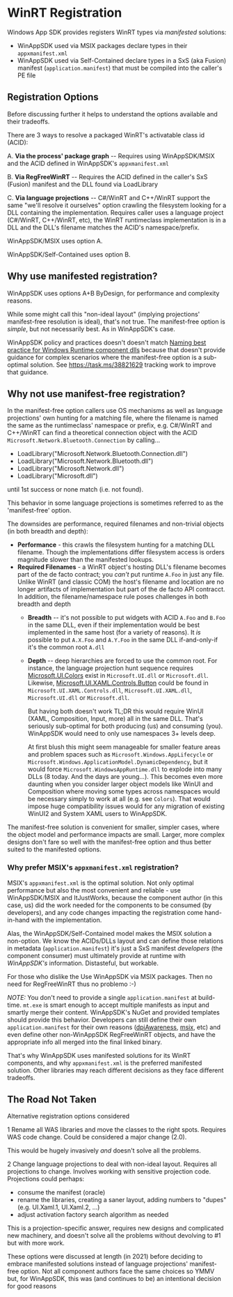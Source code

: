 # WinRT Registration

Windows App SDK provides registers WinRT types via *manifested* solutions:

* WinAppSDK used via MSIX packages declare types in their `appxmanifest.xml`
* WinAppSDK used via Self-Contained declare types in a SxS (aka Fusion) manifest
  (`application.manifest`) that must be compiled into the caller's PE file

## Registration Options

Before discussing further it helps to understand the options available and their tradeoffs.

There are 3 ways to resolve a packaged WinRT's activatable class id (ACID):

A. **Via the process' package graph** -- Requires using WinAppSDK/MSIX and the ACID defined in
WinAppSDK's `appxmanifest.xml`

B. **Via RegFreeWinRT** -- Requires the ACID defined in the caller's SxS (Fusion) manifest and the
DLL found via LoadLibrary

C. **Via language projections** -- C#/WinRT and C++/WinRT support the same "we'll resolve it
ourselves" option crawling the filesystem looking for a DLL containing the implementation. Requires
caller uses a language project (C#/WinRT, C++/WinRT, etc), the WinRT runtimeclass implementation is
in a DLL and the DLL's filename matches the ACID's namespace/prefix.

WinAppSDK/MSIX uses option A.

WinAppSDK/Self-Contained uses option B.

## Why use manifested registration?

WinAppSDK uses options A+B ByDesign, for performance and complexity reasons.

While some might call this "non-ideal layout" (implying projections' manifest-free resolution is
ideal), that's not true. The manifest-free option is *simple*, but not necessarily best. As in
WinAppSDK's case.

WinAppSDK policy and practices doesn't doesn't match
[Naming best practice for Windows Runtime component dlls](https://docs.microsoft.com/windows/uwp/winrt-components/create-a-windows-runtime-component-in-cppwinrt#naming-best-practice-for-windows-runtime-component-dlls)
because that doesn't provide guidance for complex scenarios where the manifest-free option is a
sub-optimal solution. See <https://task.ms/38821629> tracking work to improve that guidance.

## Why not use manifest-free registration?

In the manifest-free option callers use OS mechanisms as well as language projections' own hunting
for a matching file, where the filename is named the same as the runtimeclass' namespace or prefix,
e.g. C#/WinRT and C++/WinRT can find a theoretical connection object with the ACID
`Microsoft.Network.Bluetooth.Connection` by calling...

* LoadLibrary("Microsoft.Network.Bluetooth.Connection.dll")
* LoadLibrary("Microsoft.Network.Bluetooth.dll")
* LoadLibrary("Microsoft.Network.dll")
* LoadLibrary("Microsoft.dll")

until 1st success or none match (i.e. not found).

This behavior in some language projections is sometimes referred to as the 'manifest-free' option.

The downsides are performance, required filenames and non-trivial objects (in both breadth and depth):

* **Performance** - this crawls the filesystem hunting for a matching DLL filename. Though the
  implementations differ filesystem access is orders magnitude slower than the manifested lookups.
* **Required Filenames** - a WinRT object's hosting DLL's filename becomes part of the de facto
  contract; you *can't* put runtime `A.Foo` in just any file. Unlike WinRT (and classic COM) the
  host's filename and location are no longer artifacts of implementation but part of the de facto
  API contracct. In addition, the filename/namespace rule poses challenges in both breadth and depth
  * **Breadth** -- it's not possible to put widgets with ACID `A.Foo` and `B.Foo` in the same DLL,
    even if their implementation would be best implemented in the same host (for a variety of
    reasons). It *is* possible to put `A.X.Foo` and `A.Y.Foo` in the same DLL if-and-only-if it's
    the common root `A.dll`
  * **Depth** -- deep hierarchies are forced to use the common root. For instance, the language
    projection hunt sequence requires
    [Microsoft.UI.Colors](https://docs.microsoft.com/windows/winui/api/microsoft.ui.colors?view=winui-3.0)
    exist in `Microsoft.UI.dll` or `Microsoft.dll`. Likewise,
    [Microsoft.UI.XAML.Controls.Button](https://docs.microsoft.com/windows/winui/api/microsoft.ui.xaml.controls.button?view=winui-3.0)
    could be found in `Microsoft.UI.XAML.Controls.dll`, `Microsoft.UI.XAML.dll`, `Microsoft.UI.dll`
    or `Microsoft.dll`.

    But having both doesn't work TL;DR this would require WinUI (XAML, Composition, Input, more) all
    in the same DLL. That's seriously sub-optimal for both producing (us) and consuming (you).
    WinAppSDK would need to only use namespaces 3+ levels deep.

    At first blush this might seem manageable for smaller feature areas and problem spaces such as
    `Microsoft.Windows.AppLifecycle` or `Microsoft.Windows.ApplicationModel.DynamicDependency`, but
    it would force `Microsoft.WindowsAppRuntime.dll` to explode into many DLLs (8 today. And the
    days are young...). This becomes even more daunting when you consider larger object models like
    WinUI and Composition where moving some types across namespaces would be necessary simply to
    work at all (e.g. see `Colors`). That would impose huge compatibility issues would for any
    migration of existing WinUI2 and System XAML users to WinAppSDK.

The manifest-free solution is convenient for smaller, simpler cases, where the object model and
performance impacts are small. Larger, more complex designs don't fare so well with the
manifest-free option and thus better suited to the manifested options.

### Why prefer MSIX's `appxmanifest.xml` registration?

MSIX's `appxmanifest.xml` is the optimal solution. Not only optimal performance but also the most
convenient and reliable - use WinAppSDK/MSIX and ItJustWorks, because the component author (in this
case, us) did the work needed for the components to be consumed (by developers), and any code
changes impacting the registration come hand-in-hand with the implementation.

Alas, the WinAppSDK/Self-Contained model makes the MSIX solution a non-option. We know the
ACIDs/DLLs layout and can define those relations in metadata (`application.manifest`) it's just a
SxS manifest *developers* (the component consumer) must ultimately provide at runtime with
*WinAppSDK's* information. Distasteful, but workable.

For those who dislike the Use WinAppSDK via MSIX packages. Then no need for RegFreeWinRT thus no problemo :-)

*NOTE:* You don't need to provide a single `application.manifest` at build-time. `mt.exe` is smart
enough to accept multiple manifests as input and smartly merge their content. WinAppSDK's NuGet and
provided templates should provide this behavior. Developers can still define their own
`application.manifest` for their own reasons
([dpiAwareness](https://docs.microsoft.com/windows/win32/sbscs/application-manifests#dpiAwareness),
[msix](https://docs.microsoft.com/windows/win32/sbscs/application-manifests#msix), etc) and even
define other non-WinAppSDK RegFreeWinRT objects, and have the appropriate info all merged into the
final linked binary.

That's why WinAppSDK uses manifested solutions for its WinRT components, and why `appxmanifest.xml`
is the preferred manifested solution. Other libraries may reach different decisions as they face
different tradeoffs.

## The Road Not Taken

Alternative registration options considered

1 Rename all WAS libraries and move the classes to the right spots. Requires WAS code change. Could
be considered a major change (2.0).

This would be hugely invasively *and* doesn't solve all the problems.

2 Change language projections to deal with non-ideal layout. Requires all projections to change.
Involves working with sensitive projection code. Projections could perhaps:

* consume the manifest (oracle)
* rename the libraries, creating a saner layout, adding numbers to "dupes" (e.g. UI.Xaml.1, UI.Xaml.2, ...)
* adjust activation factory search algorithm as needed

This is a projection-specific answer, requires new designs and complicated new machinery, and
doesn't solve all the problems without devolving to #1 but with more work.

These options were discussed at length (in 2021) before deciding to embrace manifested solutions
instead of language projections' manifest-free option. Not all component authors face the same
choices so YMMV but, for WinAppSDK, this was (and continues to be) an intentional decision for good
reasons
